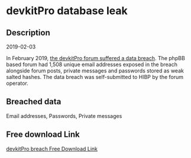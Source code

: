 # devkitPro database leak

## Description

2019-02-03

In February 2019, <a href="https://devkitpro.org/viewtopic.php?f=13&t=8846" target="_blank" rel="noopener">the devkitPro forum suffered a data breach</a>. The phpBB based forum had 1,508 unique email addresses exposed in the breach alongside forum posts, private messages and passwords stored as weak salted hashes. The data breach was self-submitted to HIBP by the forum operator.

## Breached data

Email addresses, Passwords, Private messages

## Free download Link

[devkitPro breach Free Download Link](https://link-to.net/1229997/32.806303089333746/dynamic/?r=aHR0cHM6Ly93d3cubWVkaWFmaXJlLmNvbS92aWV3L1BoVDNkVjhUV0lIN2ltTC9kZXZraXRwcm8ub3JnL2ZpbGU=)